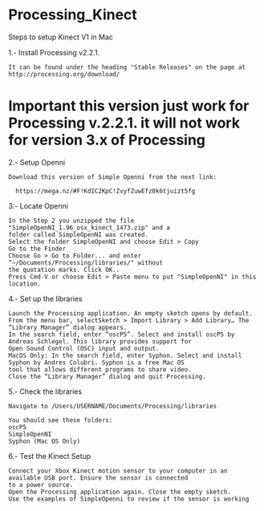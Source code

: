 # Processing_Kinect

Steps to setup Kinect V1 in Mac

1.- Install Processing v2.2.1.

    It can be found under the heading "Stable Releases" on the page at http://processing.org/download/

  # Important this version just work for Processing v.2.2.1. it will not work for version 3.x of Processing

2.- Setup Openni

    Download this version of Simple Openni from the next link:

      https://mega.nz/#F!KdIC2KpC!ZvyfZuwEfz0k6tjuizt5fg

3.- Locate Openni

    In the Step 2 you unzipped the file "SimpleOpenNI_1.96_osx_kinect_1473.zip" and a
    folder called SimpleOpenNI was created.
    Select the folder SimpleOpenNI and choose Edit > Copy
    Go to the Finder
    Choose Go > Go to Folder... and enter “~/Documents/Processing/libraries/" without
    the quotation marks. Click OK..
    Press Cmd-V or choose Edit > Paste menu to put "SimpleOpenNI" in this location.

4.- Set up the libraries

    Launch the Processing application. An empty sketch opens by default.
    From the menu bar, selectSketch > Import Library > Add Library… The “Library Manager” dialog appears.
    In the search field, enter “oscP5”. Select and install oscP5 by Andreas Schlegel. This library provides support for
    Open Sound Control (OSC) input and output.
    MacOS Only: In the search field, enter Syphon. Select and install Syphon by Andres Colubri. Syphon is a free Mac OS
    tool that allows different programs to share video.
    Close the “Library Manager” dialog and quit Processing.

5.- Check the libraries

    Navigate to /Users/USERNAME/Documents/Processing/libraries

    You should see these folders:
    oscP5
    SimpleOpenNI
    Syphon (Mac OS Only)

6.- Test the Kinect Setup

    Connect your Xbox Kinect motion sensor to your computer in an available USB port. Ensure the sensor is connected
    to a power source.
    Open the Processing application again. Close the empty sketch.
    Use the examples of SimpleOpenni to review if the sensor is working

